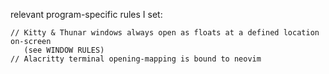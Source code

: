 relevant program-specific rules I set:
```
// Kitty & Thunar windows always open as floats at a defined location on-screen 
   (see WINDOW RULES)
// Alacritty terminal opening-mapping is bound to neovim
```
